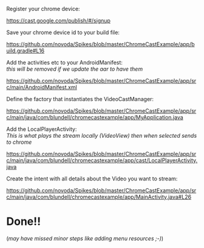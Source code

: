 Register your chrome device:

https://cast.google.com/publish/#/signup

Save your chrome device id to your build file:

https://github.com/novoda/Spikes/blob/master/ChromeCastExample/app/build.gradle#L16

Add the activities etc to your AndroidManifest:<br/>
*this will be removed if we update the aar to have them*

https://github.com/novoda/Spikes/blob/master/ChromeCastExample/app/src/main/AndroidManifest.xml

Define the factory that instantiates the VideoCastManager:

https://github.com/novoda/Spikes/blob/master/ChromeCastExample/app/src/main/java/com/blundell/chromecastexample/app/MyApplication.java

Add the LocalPlayerActivity:<br/>
*This is what plays the stream locally (VideoView) then when selected sends to chrome*

https://github.com/novoda/Spikes/blob/master/ChromeCastExample/app/src/main/java/com/blundell/chromecastexample/app/cast/LocalPlayerActivity.java

Create the intent with all details about the Video you want to stream:

https://github.com/novoda/Spikes/blob/master/ChromeCastExample/app/src/main/java/com/blundell/chromecastexample/app/MainActivity.java#L26

Done!!
=====
(*may have missed minor steps like adding menu resources ;-)*)
